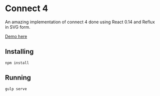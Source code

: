 # Connect 4
An amazing implementation of connect 4 done using React 0.14 and Reflux in SVG form.

[Demo here](http://vladgoran.ro/games/connect-4/)

## Installing
`npm install`

## Running
`gulp serve`
